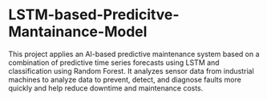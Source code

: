 # LSTM-based-Predicitve-Mantainance-Model
This project applies an AI-based predictive maintenance system based on a combination of predictive time series forecasts using LSTM and classification using Random Forest. It analyzes sensor data from industrial machines to analyze data to prevent, detect, and diagnose faults more quickly and help reduce downtime and maintenance costs.
